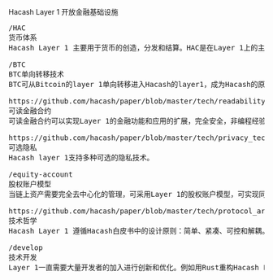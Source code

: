 Hacash Layer 1 
开放金融基础设施



<pre class="nav">
/HAC
货币体系
Hacash Layer 1 主要用于货币的创造，分发和结算。HAC是在Layer 1上的主要货币。

/BTC
BTC单向转移技术
BTC可从Bitcoin的layer 1单向转移进入Hacash的layer1，成为Hacash的原生货币。

https://github.com/hacash/paper/blob/master/tech/readability_contract_introduction_cn.md
可读金融合约
可读金融合约可以实现Layer 1的金融功能和应用的扩展，完全安全，非编程经验的人也可完全理解。

https://github.com/hacash/paper/blob/master/tech/privacy_technology_explanation.cn.md
可选隐私
Hacash layer 1支持多种可选的隐私技术。

/equity-account
股权账户模型
当链上资产需要完全去中心化的管理，可采用Layer 1的股权账户模型，可实现同股不同权等功能。

https://github.com/hacash/paper/blob/master/tech/protocol_architecture_design_principles.cn.md
技术哲学
Hacash Layer 1 遵循Hacash白皮书中的设计原则：简单、紧凑、可控和解耦。

/develop
技术开发
Layer 1一直需要大量开发者的加入进行创新和优化。例如用Rust重构Hacash Layer 1等。
</pre>
